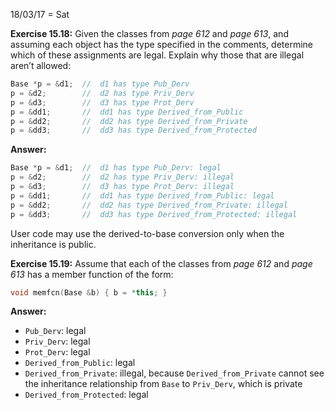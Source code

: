 18/03/17 = Sat

**Exercise 15.18:** Given the classes from *page 612* and *page 613*, and assuming each object has the type specified in the comments, determine which of these assignments are legal. Explain why those that are illegal aren’t allowed:

```c++
Base *p = &d1;  //  d1 has type Pub_Derv
p = &d2;        //  d2 has type Priv_Derv
p = &d3;        //  d3 has type Prot_Derv
p = &dd1;       //  dd1 has type Derived_from_Public
p = &dd2;       //  dd2 has type Derived_from_Private
p = &dd3;       //  dd3 has type Derived_from_Protected
```

**Answer:**

```c++
Base *p = &d1;  //  d1 has type Pub_Derv: legal
p = &d2;        //  d2 has type Priv_Derv: illegal
p = &d3;        //  d3 has type Prot_Derv: illegal
p = &dd1;       //  dd1 has type Derived_from_Public: legal
p = &dd2;       //  dd2 has type Derived_from_Private: illegal
p = &dd3;       //  dd3 has type Derived_from_Protected: illegal
```

User code may use the derived-to-base conversion only when the inheritance is public.

**Exercise 15.19:** Assume that each of the classes from *page 612* and *page 613* has a member function of the form:

```c++
void memfcn(Base &b) { b = *this; }
```

**Answer:**

- `Pub_Derv`: legal
- `Priv_Derv`: legal
- `Prot_Derv`: legal
- `Derived_from_Public`: legal
- `Derived_from_Private`: illegal, because `Derived_from_Private` cannot see the inheritance relationship from `Base` to `Priv_Derv`, which is private
- `Derived_from_Protected`: legal